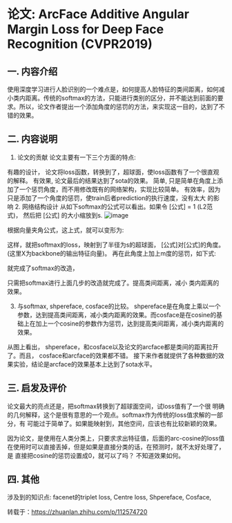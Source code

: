 # 论文: ArcFace Additive Angular Margin Loss for Deep Face Recognition (CVPR2019)

## 一. 内容介绍
使用深度学习进行人脸识别的一个难点是，如何提高人脸特征的类间距离，如何减小类内距离。传统的softmax的方法，只能进行类别的区分，并不能达到前面的要求。所以，论文作者提出一个添加角度的惩罚的方法，来实现这一目的，达到了不错的效果。

## 二. 内容说明
1. 论文的贡献
论文主要有一下三个方面的特点:

有趣的设计， 论文将loss函数，转换到了，超球面，使loss函数有了一个很直观的解释。
有效果, 论文最后的结果达到了sota的效果。
简单, 只是简单在角度上添加了一个惩罚角度，而不用修改既有的网络架构，实现比较简单。
有效率，因为只是添加了一个角度的惩罚，使train后者prediction的执行速度，没有太大 的影响
2. 网络结构设计
从如下softmax的公式可以看出。如果令 [公式] = 1 (L2范式)， 然后把 [公式] 的大小缩放到s.
![image](https://github.com/xiaoxingchen505/SOA_Deep_Learning/tree/main/images/eq1.png)

根据向量夹角公式，这上式，就可以变形为:


这样，就把softmax的loss，映射到了半径为s的超球面， [公式]对[公式]的角度。(这里X为backbone的输出特征向量)。 再在此角度上加上m度的惩罚，如下式:


就完成了softmax的改造，

只需把softmax进行上面几步的改造就完成了。提高类间距离，减小 类内距离的效果。

3. 与softmax, shpereface, cosface的比较。
shpereface是在角度上乘以一个参数，达到提高类间距离，减小类内距离的效果。而cosface是在cosine的基础上在加上一个cosine的参数作为惩罚，达到提高类间距离，减小类内距离的效果。


从图上看出， shpereface，和cosface以及论文的arcface都是类间的距离拉开了。而且， cosface和arcface的效果都不错。 接下来作者就提供了各种数据的效果实验，结论是arcface的效果基本上达到了sota水平。

## 三. 启发及评价
论文最大的亮点还是，把softmax转换到了超球面空间，试loss值有了一个很 明确的几何解释，这个是很有意思的一个观点。softmax作为传统的loss值求解的一部分，有 可能过于简单了。如果能映射到，其他空间，应该也有比较新颖的效果。

因为论文，是使用在人类分类上，只要求求出特征值，后面的arc-cosine的loss值在使用时可以直接丢掉，但是如果是直接分类的话，在预测时，就不太好处理了，是 直接把cosine的惩罚设置成0，就可以了吗？ 不知道效果如何。

## 四. 其他
涉及到的知识点:
facenet的triplet loss, Centre loss, Shpereface, Cosface,


转载于：https://zhuanlan.zhihu.com/p/112574720